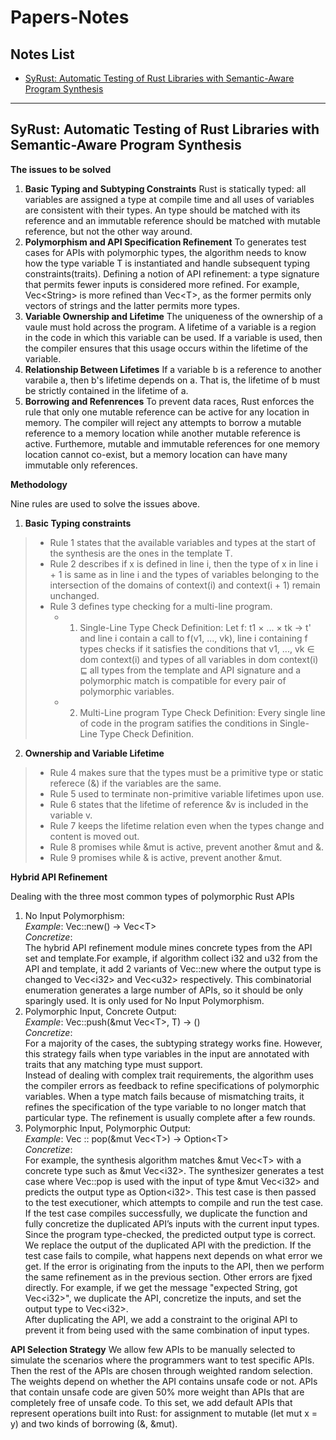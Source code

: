 # Papers-Notes
## Notes List
- [SyRust: Automatic Testing of Rust Libraries with Semantic-Aware Program Synthesis](#syrust-automatic-testing-of-rust-libraries-with-semantic-aware-program-synthesis)


--- 

## SyRust: Automatic Testing of Rust Libraries with Semantic-Aware Program Synthesis
**The issues to be solved**
1. **Basic Typing and Subtyping Constraints** Rust is statically typed: all variables are assigned a type at compile time and all uses of variables are consistent with their types. An type should be matched with its reference and an immutable reference should be matched with mutable reference, but not the other way around.
2. **Polymorphism and API Specification Refinement** To generates test cases for APIs with polymorphic types, the algorithm needs to know how the type variable T is instantiated and handle subsequent typing constraints(traits). Defining a notion of API refinement: a type signature that permits fewer inputs is considered more refined. For example, Vec\<String> is more refined than Vec\<T>, as the former permits only vectors of strings and the latter permits more types.
3. **Variable Ownership and Lifetime** The uniqueness of the ownership of a vaule must hold across the program.  A lifetime of a variable is a region in the code in which this variable can be used. If a variable is used, then the compiler ensures that this usage occurs within the lifetime of the variable.
4. **Relationship Between Lifetimes** If a variable b is a reference to another varabile a, then b's lifetime depends on a. That is, the lifetime of b must be strictly contained in the lifetime of a.
5. **Borrowing and Refenrences** To prevent data races, Rust enforces the rule that only one mutable reference can be active for any location in memory. The compiler will reject any attempts to borrow a mutable reference to a memory location while another mutable reference is active. Furthemore, mutable and immutable references for one memory location cannot co-exist, but a memory location can have many immutable only references.

**Methodology**

Nine rules are used to solve the issues above.
1. **Basic Typing constraints**
> - Rule 1 states that the available variables and types at the start of the synthesis are the ones in the template T.
> - Rule 2 describes if x is defined in line i, then the type of x in line i + 1 is same as in line i and the types of variables belonging to the intersection of the domains of context(i) and context(i + 1) remain unchanged.
> - Rule 3 defines type checking for a multi-line program. 
>   - 1. Single-Line Type Check Definition: Let f: t1 × ... × tk → t' and line i contain a call to f(v1, ..., vk), line i containing f types checks if it satisfies the conditions that v1, ..., vk ∈ dom context(i) and types of all variables in dom context(i) ⊑ all types from the template and API signature and a polymorphic match is compatible for every pair of polymorphic variables. 
>   - 2. Multi-Line program Type Check Definition:  Every single line of code in the program satifies the conditions in Single-Line Type Check Definition.
2. **Ownership and Variable Lifetime**
> - Rule 4 makes sure that the types must be a primitive type or static referece (&) if the variables are the same.
> - Rule 5  used to terminate non-primitive variable lifetimes upon use.
> - Rule 6 states that the lifetime of reference &v is included in the variable v.
> - Rule 7  keeps the lifetime relation even when the types change and content is moved out.
> - Rule 8 promises while &mut is active, prevent another &mut and &. 
> - Rule 9 promises while & is active, prevent another &mut.

**Hybrid API Refinement**

Dealing with the three most common types of polymorphic Rust APIs
1. No Input Polymorphism: \
*Example*: Vec::new() → Vec\<T> \
*Concretize*: \
The hybrid API refinement module mines concrete types from the API set and template.For example, if algorithm collect i32 and u32 from the API and template, it add 2 variants of Vec::new where the output type is changed to Vec\<i32> and Vec\<u32> respectively. This combinatorial enumeration generates a large number of APIs, so it should be only sparingly used. It is only used for No Input Polymorphism.
2. Polymorphic Input, Concrete Output: \
*Example*: Vec::push(&mut Vec\<T>, T) → () \
*Concretize*:\
For a majority of the cases, the subtyping strategy works fine. However, this strategy fails when type variables in the input are annotated with traits that any matching type must support. \
Instead of dealing with complex trait requirements, the algorithm uses the compiler errors as feedback to refine specifications of polymorphic variables. When a type match fails because of mismatching traits, it refines the specification of the type variable to no longer match that particular type. The refinement is usually complete after a few rounds.
3. Polymorphic Input, Polymorphic Output: \
*Example*: Vec :: pop(&mut Vec\<T>) → Option\<T> \
*Concretize*: \
For example, the synthesis algorithm matches &mut Vec\<T> with a concrete type such as &mut Vec\<i32>. The synthesizer generates a test case where Vec::pop is used with the input of type &mut Vec\<i32> and predicts the output type as Option\<i32>. This test case is then passed to the test executioner, which attempts to compile and run the test case. \
If the test case compiles successfully, we duplicate the
function and fully concretize the duplicated API’s inputs with the current input types. Since the program type-checked, the predicted output type is correct. We replace the output of the duplicated API with the prediction.
If the test case fails to compile, what happens next depends on what error we get. If the error is originating from the inputs to the API, then we perform the same refinement as in the previous section. Other errors are fjxed directly. For example, if we get the message "expected String, got Vec\<i32>", we duplicate the API, concretize the inputs, and set the output type to Vec\<i32>.\
After
duplicating the API, we add a constraint to the original API to prevent it from being used with the same combination of input types.

**API Selection Strategy**
We allow few APIs to be manually selected to simulate the scenarios where the programmers want to test specific APIs. Then the rest of the APIs are chosen through weighted random selection. The weights depend on whether the API contains unsafe code or not. APIs that contain unsafe code are given 50% more weight than APIs that are completely free of unsafe code. To this set, we add default APIs that represent operations built into Rust: for assignment to mutable (let mut x = y) and two kinds of borrowing (&, &mut).
